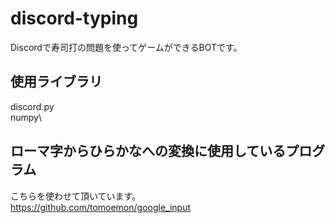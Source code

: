 # discord-typing
Discordで寿司打の問題を使ってゲームができるBOTです。

## 使用ライブラリ
discord.py\
numpy\

## ローマ字からひらかなへの変換に使用しているプログラム
こちらを使わせて頂いています。\
https://github.com/tomoemon/google_input